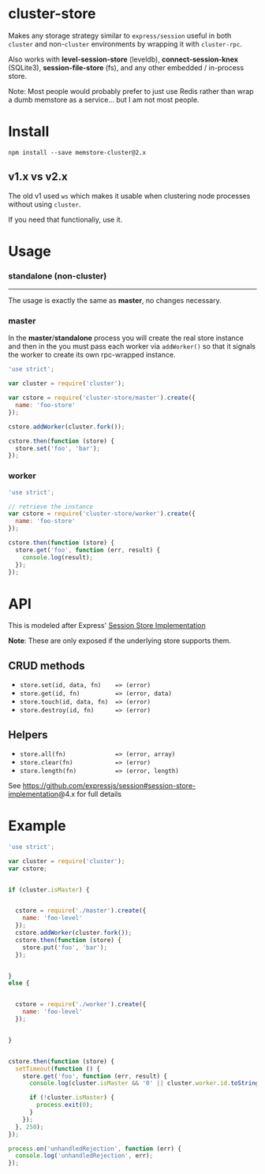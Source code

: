 cluster-store
=============

Makes any storage strategy similar to `express/session` useful in both `cluster` and non-`cluster` environments
by wrapping it with `cluster-rpc`.

Also works with **level-session-store** (leveldb), **connect-session-knex** (SQLite3), **session-file-store** (fs),
and any other embedded / in-process store.

Note: Most people would probably prefer to just use Redis rather than wrap a dumb memstore as a service...
but I am not most people.

Install
=======

```
npm install --save memstore-cluster@2.x
```

v1.x vs v2.x
------------

The old v1 used `ws` which makes it usable when clustering node processes without using `cluster`.

If you need that functionaliy, use it.

Usage
=====

### standalone (non-cluster)
--------------

The usage is exactly the same as **master**, no changes necessary.

### master

In the **master**/**standalone** process you will create the real store instance
and then in the you must pass each worker via `addWorker()` so that it signals
the worker to create its own rpc-wrapped instance.

```javascript
'use strict';

var cluster = require('cluster');

var cstore = require('cluster-store/master').create({
  name: 'foo-store'
});

cstore.addWorker(cluster.fork());

cstore.then(function (store) {
  store.set('foo', 'bar');
});
```

### worker

```javascript
'use strict';

// retrieve the instance
var cstore = require('cluster-store/worker').create({
  name: 'foo-store'
});

cstore.then(function (store) {
  store.get('foo', function (err, result) {
    console.log(result);
  });
});
```

API
===

This is modeled after Express'
[Session Store Implementation](https://github.com/expressjs/session#session-store-implementation)

**Note**: These are only exposed if the underlying store supports them.

CRUD methods
------------

* `store.set(id, data, fn)    => (error)`
* `store.get(id, fn)          => (error, data)`
* `store.touch(id, data, fn)  => (error)`
* `store.destroy(id, fn)      => (error)`

Helpers
-------

* `store.all(fn)              => (error, array)`
* `store.clear(fn)            => (error)`
* `store.length(fn)           => (error, length)`

See <https://github.com/expressjs/session#session-store-implementation>@4.x for full details

Example
=======

```javascript
'use strict';

var cluster = require('cluster');
var cstore;


if (cluster.isMaster) {


  cstore = require('./master').create({
    name: 'foo-level'
  });
  cstore.addWorker(cluster.fork());
  cstore.then(function (store) {
    store.put('foo', 'bar');
  });


}
else {


  cstore = require('./worker').create({
    name: 'foo-level'
  });


}


cstore.then(function (store) {
  setTimeout(function () {
    store.get('foo', function (err, result) {
      console.log(cluster.isMaster && '0' || cluster.worker.id.toString(), "store.get('foo')", result);

      if (!cluster.isMaster) {
        process.exit(0);
      }
    });
  }, 250);
});

process.on('unhandledRejection', function (err) {
  console.log('unhandledRejection', err);
});
```
